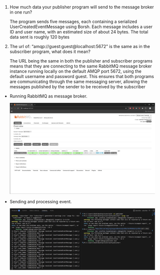 1) How much data your publisher program will send to the message broker in one run?

    The program sends five messages, each containing a serialized UserCreatedEventMessage using Borsh. Each message includes a user ID and user name, with an estimated size of about 24 bytes. The total data sent is roughly 120 bytes

2) The url of: “amqp://guest:guest@localhost:5672” is the same as in the subscriber program, what does it mean?

    The URL being the same in both the publisher and subscriber programs means that they are connecting to the same RabbitMQ message broker instance running locally on the default AMQP port 5672, using the default username and password guest. This ensures that both programs are communicating through the same messaging server, allowing the messages published by the sender to be received by the subscriber

- Running RabbitMQ as message broker.

    ![alt text](img/image.png)

- Sending and processing event.

    ![alt text](img/image2.png)